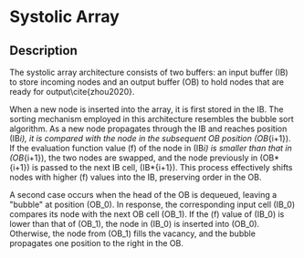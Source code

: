 # Systolic Array

## Description

The systolic array architecture consists of two buffers: an input buffer (IB) to store incoming nodes and an output buffer (OB) to hold nodes that are ready for output\cite{zhou2020}.

When a new node is inserted into the array, it is first stored in the IB. The sorting mechanism employed in this architecture resembles the bubble sort algorithm. As a new node propagates through the IB and reaches position \(IB*i\), it is compared with the node in the subsequent OB position \(OB*{i+1}\). If the evaluation function value \(f\) of the node in \(IB*i\) is smaller than that in \(OB*{i+1}\), the two nodes are swapped, and the node previously in \(OB*{i+1}\) is passed to the next IB cell, \(IB*{i+1}\). This process effectively shifts nodes with higher \(f\) values into the IB, preserving order in the OB.

A second case occurs when the head of the OB is dequeued, leaving a "bubble" at position \(OB_0\). In response, the corresponding input cell \(IB_0\) compares its node with the next OB cell \(OB_1\). If the \(f\) value of \(IB_0\) is lower than that of \(OB_1\), the node in \(IB_0\) is inserted into \(OB_0\). Otherwise, the node from \(OB_1\) fills the vacancy, and the bubble propagates one position to the right in the OB.
